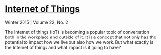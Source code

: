 # [Internet of Things]

Winter 2015 | Volume 22, No. 2

The Internet of things (IoT) is becoming a popular topic of conversation both in the workplace 
and outside of it. It is a concept that not only has the potential to impact how we live but also 
how we work. But what exactly is the Internet of things and what impact is it going to have?  

[Internet of Things]: http://xrds.acm.org/
